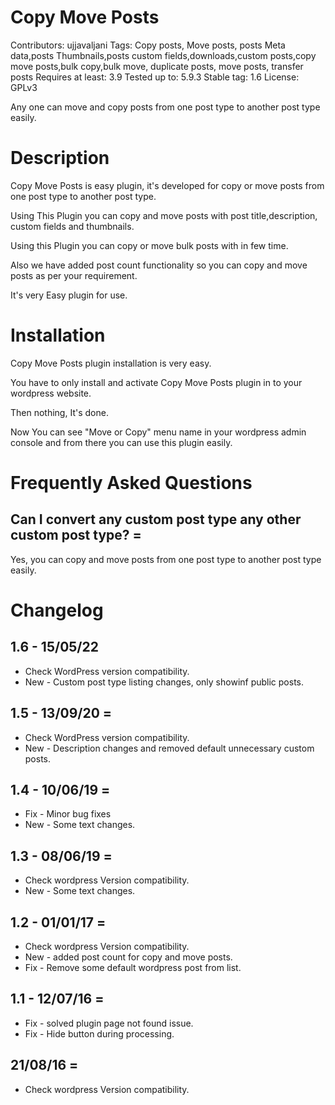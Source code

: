 # Copy Move Posts
Contributors: ujjavaljani
Tags: Copy posts, Move posts, posts Meta data,posts Thumbnails,posts custom fields,downloads,custom posts,copy move posts,bulk copy,bulk move, duplicate posts, move posts, transfer posts
Requires at least: 3.9
Tested up to: 5.9.3
Stable tag: 1.6
License: GPLv3

Any one can move and copy posts from one post type to another post type easily.

# Description
Copy Move Posts is easy plugin, it's developed for copy or move posts from one post type to another post type.

Using This Plugin you can copy and move posts with post title,description, custom fields and thumbnails.

Using this Plugin you can copy or move bulk posts with in few time.

Also we have added post count functionality so you can copy and move posts as per your requirement. 

It's very Easy plugin for use.


# Installation

Copy Move Posts plugin installation is very easy.

You have to only install and activate Copy Move Posts plugin in to your wordpress website.

Then nothing, It's done.

Now You can see "Move or Copy" menu name in your wordpress admin console and from there you can use this plugin easily. 


# Frequently Asked Questions

## Can I convert any custom post type any other custom post type? =

Yes, you can copy and move posts from one post type to another post type easily.

# Changelog
## 1.6 - 15/05/22 
* Check WordPress version compatibility.
* New - Custom post type listing changes, only showinf public posts.
## 1.5 - 13/09/20 =
* Check WordPress version compatibility.
* New - Description changes and removed default unnecessary custom posts.
## 1.4 - 10/06/19 =
* Fix - Minor bug fixes
* New - Some text changes.
## 1.3 - 08/06/19 =
* Check wordpress Version compatibility.
* New - Some text changes.
## 1.2 - 01/01/17 =
* Check wordpress Version compatibility.
* New - added post count for copy and move posts.
* Fix - Remove some default wordpress post from list.
## 1.1 - 12/07/16 =
* Fix - solved plugin page not found issue.
* Fix - Hide button during processing.
## 21/08/16 =
* Check wordpress Version compatibility.

